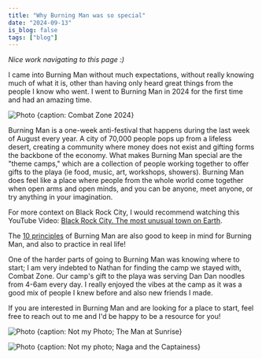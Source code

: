 ```yaml
---
title: "Why Burning Man was so special"
date: "2024-09-13"
is_blog: false
tags: ["blog"]
---
```


*Nice work navigating to this page :)*

I came into Burning Man without much expectations, without really knowing much of what it is, other than having only heard great things from the people I know who went. I went to Burning Man in 2024 for the first time and had an amazing time.

![Photo {caption: Combat Zone 2024}](https://lh3.googleusercontent.com/pw/AP1GczMs6AyXI-I7Dy7PoUXFU1BqjmzLocw4zaJ-batwqz4KyI8GOp-qrctV4kC-0g7ihEGjYQEt5hy7Z0IsaPzETVJPIc9W3wAONO3I8lQBUoqA1IPRbYlepiUkoUa8o2AlvLfirER_5wPYgNYZp4Eom2iagw=w2582-h1936-s-no-gm?authuser=1)

Burning Man is a one-week anti-festival that happens during the last week of August every year. A city of 70,000 people pops up from a lifeless desert, creating a community where money does not exist and gifting forms the backbone of the economy. What makes Burning Man special are the "theme camps," which are a collection of people working together to offer gifts to the playa (ie food, music, art, workshops, showers). Burning Man does feel like a place where people from the whole world come together when open arms and open minds, and you can be anyone, meet anyone, or try anything in your imagination.

For more context on Black Rock City, I would recommend watching this YouTube Video: [Black Rock City. The most unusual town on Earth](https://www.youtube.com/watch?v=QRbC3GPW1HI).

The [10 principles](https://burningman.org/about/10-principles/) of Burning Man are also good to keep in mind for Burning Man, and also to practice in real life!

One of the harder parts of going to Burning Man was knowing where to start; I am very indebted to Nathan for finding the camp we stayed with, Combat Zone. Our camp's gift to the playa was serving Dan Dan noodles from 4-6am every day. I really enjoyed the vibes at the camp as it was a good mix of people I knew before and also new friends I made.

If you are interested in Burning Man and are looking for a place to start, feel free to reach out to me and I'd be happy to be a resource for you!

![Photo {caption: Not my Photo; The Man at Sunrise}](https://lh3.googleusercontent.com/pw/AP1GczO05z6XGNj1t6Ra_rZz9kXhoyFLTFBXYq6_ysQzeS1MvKUINERXtL0htTCvEyL1kq6Ki_H3pn0fGhbGrCA9QsDaKouX6sAGWPH42AMPDj8AVVvQLijA9G0_X6-1PUhniDGGE6VXa69JCXHXBgq85nBieg=w2048-h1153-s-no-gm?authuser=1)

![Photo {caption: Not my photo; Naga and the Captainess}](https://lh3.googleusercontent.com/pw/AP1GczOuO3C4EqRMbWUwk57EUHeSVOwKe2qs0jHX2Yg9yEidWgykh6KQ5ffHGA5LeCb3JSX40uQ09X2mOZ6rTKPa5D24yWjFXQE9KwwrSmLGyxHEEwt4lb6KMKb4Nl3fdgovmab71tQLaWGDEwSaSvbxQ8GonQ=w1170-h808-s-no-gm?authuser=1)

